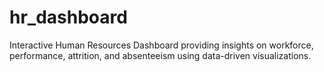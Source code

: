 # hr_dashboard
Interactive Human Resources Dashboard providing insights on workforce, performance, attrition, and absenteeism using data-driven visualizations.
